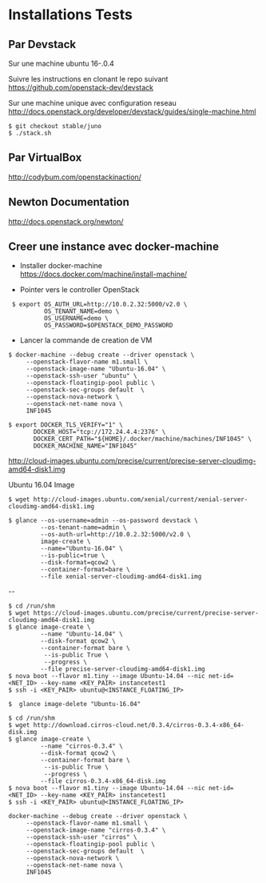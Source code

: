 # Installations Tests

## Par Devstack

Sur une machine ubuntu 16-.0.4

Suivre les instructions en clonant le repo suivant 
https://github.com/openstack-dev/devstack

Sur une machine unique avec configuration reseau  
http://docs.openstack.org/developer/devstack/guides/single-machine.html


```
$ git checkout stable/juno
$ ./stack.sh
```

## Par VirtualBox

http://codybum.com/openstackinaction/


## Newton Documentation

http://docs.openstack.org/newton/

## Creer une instance avec docker-machine

* Installer docker-machine  
https://docs.docker.com/machine/install-machine/

* Pointer vers le controller OpenStack

```
 $ export OS_AUTH_URL=http://10.0.2.32:5000/v2.0 \
          OS_TENANT_NAME=demo \
          OS_USERNAME=demo \
          OS_PASSWORD=$OPENSTACK_DEMO_PASSWORD          
```

* Lancer la commande de creation de VM

```
$ docker-machine --debug create --driver openstack \
     --openstack-flavor-name m1.small \
     --openstack-image-name "Ubuntu-16.04" \
     --openstack-ssh-user "ubuntu" \
     --openstack-floatingip-pool public \
     --openstack-sec-groups default  \
     --openstack-nova-network \
     --openstack-net-name nova \
     INF1045
```

```
$ export DOCKER_TLS_VERIFY="1" \
       DOCKER_HOST="tcp://172.24.4.4:2376" \
       DOCKER_CERT_PATH="${HOME}/.docker/machine/machines/INF1045" \
       DOCKER_MACHINE_NAME="INF1045"
```

http://cloud-images.ubuntu.com/precise/current/precise-server-cloudimg-amd64-disk1.img

Ubuntu 16.04 Image

```
$ wget http://cloud-images.ubuntu.com/xenial/current/xenial-server-cloudimg-amd64-disk1.img
```

```
$ glance --os-username=admin --os-password devstack \
         --os-tenant-name=admin \
         --os-auth-url=http://10.0.2.32:5000/v2.0 \
         image-create \
         --name="Ubuntu-16.04" \
         --is-public=true \
         --disk-format=qcow2 \
         --container-format=bare \
         --file xenial-server-cloudimg-amd64-disk1.img
```

--

```
$ cd /run/shm  
$ wget https://cloud-images.ubuntu.com/precise/current/precise-server-cloudimg-amd64-disk1.img
$ glance image-create \
         --name "Ubuntu-14.04" \
         --disk-format qcow2 \
         --container-format bare \
          --is-public True \
          --progress \
         --file precise-server-cloudimg-amd64-disk1.img
$ nova boot --flavor m1.tiny --image Ubuntu-14.04 --nic net-id=<NET_ID> --key-name <KEY_PAIR> instancetest1
$ ssh -i <KEY_PAIR> ubuntu@<INSTANCE_FLOATING_IP>
```

```
$  glance image-delete "Ubuntu-16.04"
```


```
$ cd /run/shm  
$ wget http://download.cirros-cloud.net/0.3.4/cirros-0.3.4-x86_64-disk.img
$ glance image-create \
         --name "cirros-0.3.4" \
         --disk-format qcow2 \
         --container-format bare \
          --is-public True \
          --progress \
         --file cirros-0.3.4-x86_64-disk.img
$ nova boot --flavor m1.tiny --image Ubuntu-14.04 --nic net-id=<NET_ID> --key-name <KEY_PAIR> instancetest1
$ ssh -i <KEY_PAIR> ubuntu@<INSTANCE_FLOATING_IP>
```

```
docker-machine --debug create --driver openstack \
     --openstack-flavor-name m1.small \
     --openstack-image-name "cirros-0.3.4" \
     --openstack-ssh-user "cirros" \
     --openstack-floatingip-pool public \
     --openstack-sec-groups default  \
     --openstack-nova-network \
     --openstack-net-name nova \
     INF1045
```
